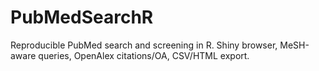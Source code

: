 # PubMedSearchR
Reproducible PubMed search and screening in R. Shiny browser, MeSH-aware queries, OpenAlex citations/OA, CSV/HTML export.
